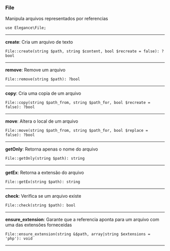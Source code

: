 ### File

Manipula arquivos representados por referencias

    use Elegance\File;

---

**create**: Cria um arquivo de texto
    
    File::create(string $path, string $content, bool $recreate = false): ?bool

---

**remove**: Remove um arquivo
    
    File::remove(string $path): ?bool

---

**copy**: Cria uma copia de um arquivo
    
    File::copy(string $path_from, string $path_for, bool $recreate = false): ?bool

---

**move**: Altera o local de um arquivo
    
    File::move(string $path_from, string $path_for, bool $replace = false): ?bool

---

**getOnly**: Retorna apenas o nome do arquivo
    
    File::getOnly(string $path): string

---

**getEx**: Retorna a extensão do arquivo
    
    File::getEx(string $path): string

---

**check**: Verifica se um arquivo existe
    
    File::check(string $path): bool

---

**ensure_extension**: Garante que a referencia aponta para um arquivo com uma das extensões forneceidas
    
    File::ensure_extension(string &$path, array|string $extensions = 'php'): void

---